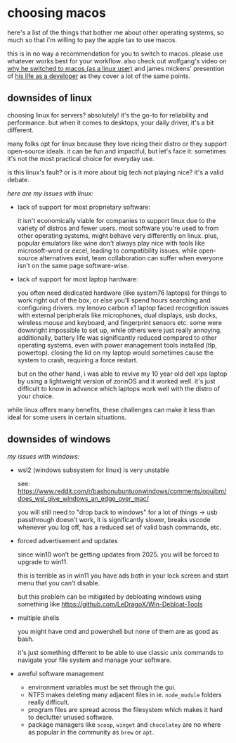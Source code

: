 # choosing macos

here's a list of the things that bother me about other operating systems, so much so that i'm willing to pay the apple tax to use macos.

this is in no way a recommendation for you to switch to macos. please use whatever works best for your workflow. also check out wolfgang's video on [why he switched to macos (as a linux user)](https://www.youtube.com/watch?v=X0DIHlnD_S0) and james mickens' presention of [his life as a developer](https://youtu.be/7Nj9ZjwOdFQ?si=mhz86GWUVsvk6sPe&t=1009) as they cover a lot of the same points.

## downsides of linux

choosing linux for servers? absolutely! it's the go-to for reliability and performance. but when it comes to desktops, your daily driver, it's a bit different. 

many folks opt for linux because they love ricing their distro or they support open-source ideals. it can be fun and impactful, but let's face it: sometimes it's not the most practical choice for everyday use.

is this linux's fault? or is it more about big tech not playing nice? it's a valid debate.

_here are my issues with linux:_

- lack of support for most proprietary software:

     it isn't economically viable for companies to support linux due to the variety of distros and fewer users. most software you're used to from other operating systems, might behave very differently on linux. plus, popular emulators like wine don't always play nice with tools like microsoft-word or excel, leading to compatibility issues. while open-source alternatives exist, team collaboration can suffer when everyone isn't on the same page software-wise.

- lack of support for most laptop hardware:

     you often need dedicated hardware (like system76 laptops) for things to work right out of the box, or else you'll spend hours searching and configuring drivers. my lenovo carbon x1 laptop faced recognition issues with external peripherals like microphones, dual displays, usb docks, wireless mouse and keyboard, and fingerprint sensors etc. some were downright impossible to set up, while others were just really annoying. additionally, battery life was significantly reduced compared to other operating systems, even with power management tools installed (tlp, powertop). closing the lid on my laptop would sometimes cause the system to crash, requiring a force restart.

     but on the other hand, i was able to revive my 10 year old dell xps laptop by using a lightweight version of zorinOS and it worked well. it's just difficult to know in advance which laptops work well with the distro of your choice.

while linux offers many benefits, these challenges can make it less than ideal for some users in certain situations.

## downsides of windows

_my issues with windows:_

- wsl2 (windows subsystem for linux) is very unstable

     see: https://www.reddit.com/r/bashonubuntuonwindows/comments/opujbm/does_wsl_give_windows_an_edge_over_mac/

     you will still need to "drop back to windows" for a lot of things → usb passthrough doesn’t work, it is significantly slower, breaks vscode whenever you log off, has a reduced set of valid bash commands, etc.

- forced advertisement and updates

     since win10 won’t be getting updates from 2025. you will be forced to upgrade to win11.

     this is terrible as in win11 you have ads both in your lock screen and start menu that you can't disable.

     but this problem can be mitigated by debloating windows using something like https://github.com/LeDragoX/Win-Debloat-Tools

- multiple shells

     you might have cmd and powershell but none of them are as good as bash.

     it's just something different to be able to use classic unix commands to navigate your file system and manage your software.

- aweful software management

     - environment variables must be set through the gui.
     - NTFS makes deleting many adjacent files in ie. `node_module` folders really difficult.
     - program files are spread across the filesystem which makes it hard to declutter unused software.
     - package managers like `scoop`, `winget` and `chocolatey` are no where as popular in the community as `brew` or `apt`.
